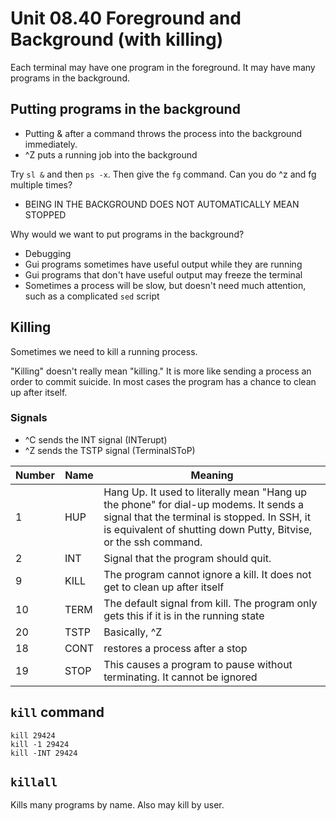 # Unit 08.40 Foreground and Background (with killing)

Each terminal may have one program in the foreground.  It may have many programs in the background.

## Putting programs in the background

* Putting & after a command throws the process into the background immediately.
* ^Z puts a running job into the background

Try ```sl &``` and then ```ps -x```.  Then give the ```fg``` command.  Can you do ^z and fg multiple times?

* BEING IN THE BACKGROUND DOES NOT AUTOMATICALLY MEAN STOPPED

Why would we want to put programs in the background?

* Debugging
* Gui programs sometimes have useful output while they are running
* Gui programs that don't have useful output may freeze the terminal
* Sometimes a process will be slow, but doesn't need much attention, such as a complicated ```sed``` script

## Killing

Sometimes we need to kill a running process.

"Killing"  doesn't really mean "killing."  It is more like sending a process an order to commit suicide.  In most cases the program has a chance to clean up after itself.

### Signals

* ^C sends the INT signal (INTerupt)
* ^Z sends the TSTP signal (TerminalSToP)

Number | Name | Meaning
---|---|---
1 |HUP| Hang Up.  It used to literally mean "Hang up the phone" for dial-up modems.  It sends a signal that the terminal is stopped.  In SSH, it is equivalent of shutting down Putty, Bitvise, or the ssh command.
2 | INT | Signal that the program should quit.  
9 | KILL | The program cannot ignore a kill.  It does not get to clean up after itself
10 |TERM| The default signal from kill.  The program only gets this if it is in the running state
20 | TSTP| Basically, ^Z
18 | CONT| restores a process after a stop
19 | STOP | This causes a program to pause without terminating.  It cannot be ignored

## ```kill``` command

```
kill 29424
kill -1 29424
kill -INT 29424
```

## ```killall```

Kills many programs by name.  Also may kill by user.